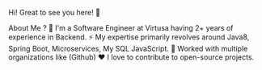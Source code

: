   Hi! Great to see you here!  👋

About Me ?
🏫 I'm a Software Engineer at Virtusa having 2+ years of experience in Backend.
⚡️ My expertise primarily revolves around Java8, Spring Boot, Microservices, My SQL JavaScript.
🔭 Worked with multiple organizations like (Github)
♥️ I love to contribute to open-source projects.

